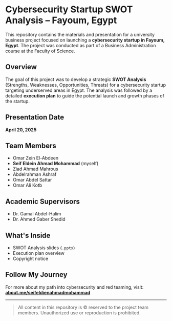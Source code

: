 # Cybersecurity Startup SWOT Analysis – Fayoum, Egypt

This repository contains the materials and presentation for a university business project focused on launching a **cybersecurity startup in Fayoum, Egypt**. The project was conducted as part of a Business Administration course at the Faculty of Science.

## Overview

The goal of this project was to develop a strategic **SWOT Analysis** (Strengths, Weaknesses, Opportunities, Threats) for a cybersecurity startup targeting underserved areas in Egypt. The analysis was followed by a detailed **execution plan** to guide the potential launch and growth phases of the startup.

## Presentation Date

**April 20, 2025**

## Team Members

- Omar Zein El-Abdeen  
- **Seif Eldein Ahmad Mohammad** (myself)  
- Ziad Ahmad Mahrous  
- Abdelrahman Ashraf  
- Omar Abdel Sattar  
- Omar Ali Kotb

## Academic Supervisors

- Dr. Gamal Abdel-Halim  
- Dr. Ahmed Gaber Shedid

## What's Inside

- SWOT Analysis slides (`.pptx`)
- Execution plan overview
- Copyright notice

## Follow My Journey

For more about my path into cybersecurity and red teaming, visit:  
**[about.me/seifeldienahmadmohammad](https://about.me/seifeldienahmadmohammad)**

---

> All content in this repository is © reserved to the project team members. Unauthorized use or reproduction is prohibited.
